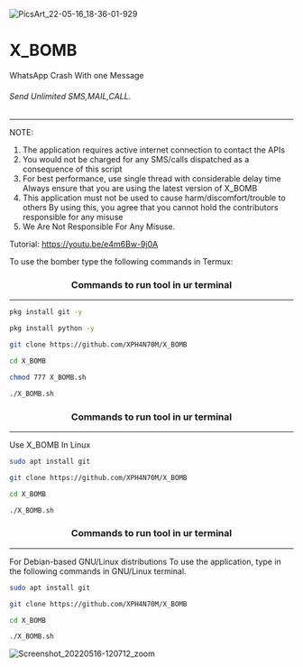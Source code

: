 ![PicsArt_22-05-16_18-36-01-929](https://user-images.githubusercontent.com/70594016/168599888-7b6ac301-9524-4d50-9a2c-ce667c10f219.png)

# X_BOMB
WhatsApp Crash With one  Message

###### Send Unlimited SMS,MAIL,CALL.
***

  
NOTE:
1) The application requires active internet connection to contact the APIs
2) You would not be charged for any SMS/calls dispatched as a consequence of this script
3) For best performance, use single thread with considerable delay time
Always ensure that you are using the latest version of X_BOMB
4) This application must not be used to cause harm/discomfort/trouble to others
By using this, you agree that you cannot hold the contributors responsible for any misuse
5) We Are Not Responsible For Any Misuse.

Tutorial:
https://youtu.be/e4m6Bw-9j0A

To use the bomber type the following commands in Termux:
### <p align="center">Commands to run tool in ur terminal
***

```bash
pkg install git -y 
```
```bash
pkg install python -y 
```
```bash
git clone https://github.com/XPH4N70M/X_BOMB
```
```bash
cd X_BOMB
```
```bash
chmod 777 X_BOMB.sh
```
```bash
./X_BOMB.sh
```
### <p align="center">Commands to run tool in ur terminal
***
Use X_BOMB In Linux
```bash
sudo apt install git
```
```bash
git clone https://github.com/XPH4N70M/X_BOMB
```
```bash
cd X_BOMB
```
```bash
./X_BOMB.sh
```

### <p align="center">Commands to run tool in ur terminal
***
  
For Debian-based GNU/Linux distributions
To use the application, type in the following commands in GNU/Linux terminal.
```bash
sudo apt install git
```
```bash
git clone https://github.com/XPH4N70M/X_BOMB
```
```bash
cd X_BOMB
```
```bash
./X_BOMB.sh
```





![Screenshot_20220516-120712_zoom](https://user-images.githubusercontent.com/70594016/168591774-d8344132-1de4-4af9-b241-bca64d7fc076.png)



